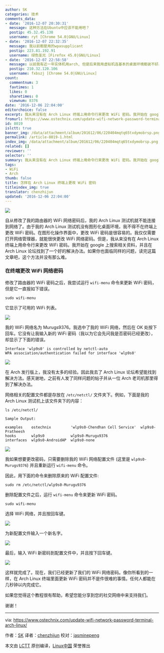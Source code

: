 ```yaml
---
author: SK
categories: 技术
comments_data:
- date: '2016-12-07 20:30:31'
  message: 这种方法在Ubuntu中应该不能用吧？
  postip: 45.32.45.138
  username: ryt [Chrome 54.0|GNU/Linux]
- date: '2016-12-07 22:32:35'
  message: 我以前都是用的wpasupplicant
  postip: 223.81.192.91
  username: 绿色圣光 [Firefox 45.0|GNU/Linux]
- date: '2016-12-07 22:58:58'
  message: 以前我有近一年实体机用arch, 但是后来我用虚拟机连基本的桌面环境都装不好。wiki弄啊弄，反而没以前清楚了
  postip: 210.32.120.106
  username: fxbszj [Chrome 54.0|GNU/Linux]
count:
  commentnum: 3
  favtimes: 1
  likes: 0
  sharetimes: 0
  viewnum: 8376
date: '2016-12-06 22:04:00'
editorchoice: false
excerpt: 我从来没有在 Arch Linux 终端上用命令行来更改 WiFi 密码。我开始在 google 上搜索相关资料，并且在 Arch Linux 论坛找到了一个好的解决办法。
fromurl: https://www.ostechnix.com/update-wifi-network-password-terminal-arch-linux/
id: 8019
islctt: true
banner_img: /data/attachment/album/201612/06/220404mqtq65txdymobrsp.png
permalink: /article-8019-1.html
index_img: /data/attachment/album/201612/06/220404mqtq65txdymobrsp.png.thumb.jpg
related: []
reviewer: ''
selector: ''
summary: 我从来没有在 Arch Linux 终端上用命令行来更改 WiFi 密码。我开始在 google 上搜索相关资料，并且在 Arch Linux 论坛找到了一个好的解决办法。
tags:
- WiFi
- Arch
thumb: false
title: 怎样在 Arch Linux 终端上更改 WiFi 密码
titleindex_img: true
translator: chenzhijun
updated: '2016-12-06 22:04:00'
---
```


![](/data/attachment/album/201612/06/220404mqtq65txdymobrsp.png)


自从修改了我的路由器的 WiFi 网络密码后，我的 Arch Linux 测试机就不能连接到网络了。由于我的 Arch Linux 测试机没有图形化桌面环境，我不得不在终端上更改 WiFi 密码。在图形化操作界面中，更改 WiFi 密码是很容易的。我仅仅需要打开网络管理器，就能很快更改 WiFi 网络密码。但是，我从来没有在 Arch Linux 终端上用命令行来更改 WiFi 密码。我开始在 google 上搜索相关资料，并且在 Arch Linux 论坛找到了一个好的解决办法。如果你也面临同样的问题，读完这篇文章吧，这个方法并没有那么难。


### 在终端更改 WiFi 网络密码


修改了路由器的 WiFi 密码之后，我尝试运行 `wifi-menu` 命令来更新 WiFi 密码，但是它一直报如下错误。



```
sudo wifi-menu

```

它显示了可用的 WiFi 列表。


![](/data/attachment/album/201612/06/215254jyyw6qh0afqzhhul.png)


我的 WiFi 网络名为 Murugs9376。我选中了我的 WiFi 网络，然后在 OK 处按下回车。它没有让我输入新的 WiFi 密码（我以为它会先问我是否密码已经更改），却显示了下面的错误。



```
Interface 'wlp9s0' is controlled by netctl-auto
WPA association/authentication failed for interface 'wlp9s0'

```

![](/data/attachment/album/201612/06/215547exc8nn85unn59jf1.png)


在 Arch 发行版上，我没有太多的经验。因此我去了 Arch Linux 论坛希望能找到解决方法。感天谢地，之前有人发了同样问题的帖子并从一位 Arch 老司机那里得到了解决办法。


网络相关的配置文件都是存放在 `/etc/netctl/` 文件夹下。例如，下面是我的 Arch Linux 测试机上该文件夹下的内容：



```
ls /etc/netctl/

Sample Output:

examples    ostechnix         'wlp9s0-Chendhan Cell Service'  wlp9s0-Pratheesh
hooks       wlp9s0            wlp9s0-Murugu9376
interfaces  wlp9s0-AndroidAP  wlp9s0-none

```

![](/data/attachment/album/201612/06/215611g9f9lslr6eile9fl.png)


我如果想要更改密码，只需要删除我的 WiFi 网络配置文件 (这里是 `wlp9s0-Murugs9376`) 并且重新运行 `wifi-menu` 命令。


因此，用下面的命令来删除原来的 WiFi 配置文件:



```
sudo rm /etc/netctl/wlp9s0-Murugu9376

```

删除配置文件之后，运行 `wifi-menu` 命令来更新 WiFi 密码。



```
sudo wifi-menu

```

选择 WiFi 网络，并且按回车键。


![](/data/attachment/album/201612/06/215632v8g35tnl1qqq3n5s.png)


为新配置文件输入一个新名字。


![](/data/attachment/album/201612/06/215653bmf8aa6va6az9v8l.png)


最后，输入 WiFi 新密码到配置文件中，并且按下回车键。


![](/data/attachment/album/201612/06/215713hnza1fhip7f7aaik.png)


这样就完成了。现在，我们已经更新了我们的 WiFi 网络密码。像你所看到的一样，在 Arch Linux 终端里面更新 WiFi 密码并不是件很难的事情。任何人都能在几秒钟以内完成它。


如果您觉得这个教程很有帮助，希望您能分享到您的社交网络中来支持我们。


谢谢！




---


via: <https://www.ostechnix.com/update-wifi-network-password-terminal-arch-linux/>


作者：[SK](https://www.ostechnix.com/author/sk/) 译者：[chenzhijun](https://github.com/chenzhijun) 校对：[jasminepeng](https://github.com/jasminepeng)


本文由 [LCTT](https://github.com/LCTT/TranslateProject) 原创编译，[Linux中国](https://linux.cn/) 荣誉推出